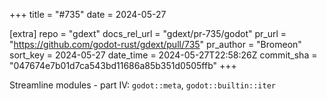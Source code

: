 +++
title = "#735"
date = 2024-05-27

[extra]
repo = "gdext"
docs_rel_url = "gdext/pr-735/godot"
pr_url = "https://github.com/godot-rust/gdext/pull/735"
pr_author = "Bromeon"
sort_key = 2024-05-27
date_time = 2024-05-27T22:58:26Z
commit_sha = "047674e7b01d7ca543bd11686a85b351d0505ffb"
+++

Streamline modules - part IV: `godot::meta`, `godot::builtin::iter`
